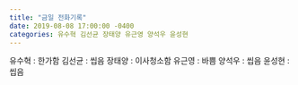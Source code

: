 ```yaml
---
title: "금일 전화기록"
date: 2019-08-08 17:00:00 -0400
categories: 유수혁 김선균 장태양 유근영 양석우 윤성현
---
```

유수혁 : 한가함
김선균 : 씹음
장태양 : 이사청소함
유근영 : 바쁨
양석우 : 씹음
윤성현 : 씹음